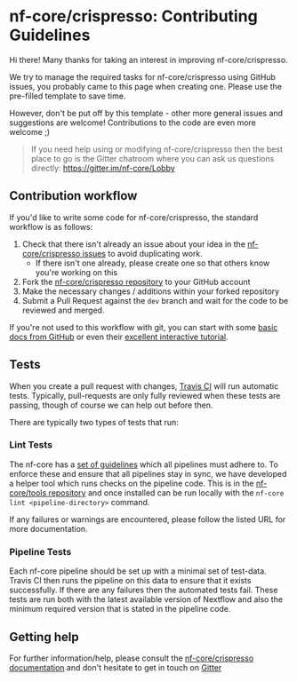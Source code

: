 # nf-core/crispresso: Contributing Guidelines

Hi there! Many thanks for taking an interest in improving nf-core/crispresso.

We try to manage the required tasks for nf-core/crispresso using GitHub issues, you probably came to this page when creating one. Please use the pre-filled template to save time.

However, don't be put off by this template - other more general issues and suggestions are welcome! Contributions to the code are even more welcome ;)

> If you need help using or modifying nf-core/crispresso then the best place to go is the Gitter chatroom where you can ask us questions directly: https://gitter.im/nf-core/Lobby

## Contribution workflow
If you'd like to write some code for nf-core/crispresso, the standard workflow
is as follows:

1. Check that there isn't already an issue about your idea in the
   [nf-core/crispresso issues](https://github.com/nf-core/crispresso/issues) to avoid
   duplicating work.
    * If there isn't one already, please create one so that others know you're working on this
2. Fork the [nf-core/crispresso repository](https://github.com/nf-core/crispresso) to your GitHub account
3. Make the necessary changes / additions within your forked repository
4. Submit a Pull Request against the `dev` branch and wait for the code to be reviewed and merged.

If you're not used to this workflow with git, you can start with some [basic docs from GitHub](https://help.github.com/articles/fork-a-repo/) or even their [excellent interactive tutorial](https://try.github.io/).


## Tests
When you create a pull request with changes, [Travis CI](https://travis-ci.org/) will run automatic tests.
Typically, pull-requests are only fully reviewed when these tests are passing, though of course we can help out before then.

There are typically two types of tests that run:

### Lint Tests
The nf-core has a [set of guidelines](http://nf-co.re/developer_docs) which all pipelines must adhere to.
To enforce these and ensure that all pipelines stay in sync, we have developed a helper tool which runs checks on the pipeline code. This is in the [nf-core/tools repository](https://github.com/nf-core/tools) and once installed can be run locally with the `nf-core lint <pipeline-directory>` command.

If any failures or warnings are encountered, please follow the listed URL for more documentation.

### Pipeline Tests
Each nf-core pipeline should be set up with a minimal set of test-data.
Travis CI then runs the pipeline on this data to ensure that it exists successfully.
If there are any failures then the automated tests fail.
These tests are run both with the latest available version of Nextflow and also the minimum required version that is stated in the pipeline code.

## Getting help
For further information/help, please consult the [nf-core/crispresso documentation](https://github.com/nf-core/crispresso#documentation) and don't hesitate to get in touch on [Gitter](https://gitter.im/nf-core/Lobby)
